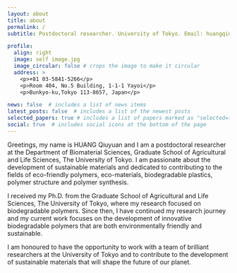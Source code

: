 ```yaml
---
layout: about
title: about
permalink: /
subtitle: Postdoctoral researcher. University of Tokyo. Email: huangqiuyuan123@gmail.com 

profile:
  align: right
  image: self image.jpg
  image_circular: false # crops the image to make it circular
  address: >
    <p>+81 03-5841-5266</p>
    <p>Room 404, No.5 Building, 1-1-1 Yayoi</p>
    <p>Bunkyo-ku,Tokyo 113-8657, Japan</p>

news: false  # includes a list of news items
latest_posts: false  # includes a list of the newest posts
selected_papers: true # includes a list of papers marked as "selected={true}"
social: true  # includes social icons at the bottom of the page
---
```


Greetings, my name is HUANG Qiuyuan and I am a postdoctoral researcher at the Department of Biomaterial Sciences, Graduate School of Agricultural and Life Sciences, The University of Tokyo. I am passionate about the development of sustainable materials and dedicated to contributing to the fields of eco-friendly polymers, eco-materials, biodegradable plastics, polymer structure and polymer synthesis.

I received my Ph.D. from the Graduate School of Agricultural and Life Sciences, The University of Tokyo, where my research focused on biodegradable polymers. Since then, I have continued my research journey and my current work focuses on the development of innovative biodegradable polymers that are both environmentally friendly and sustainable.

I am honoured to have the opportunity to work with a team of brilliant researchers at the University of Tokyo and to contribute to the development of sustainable materials that will shape the future of our planet.
